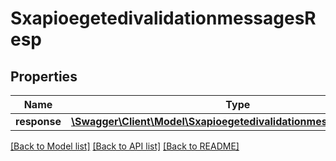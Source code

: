 # SxapioegetedivalidationmessagesResp

## Properties
Name | Type | Description | Notes
------------ | ------------- | ------------- | -------------
**response** | [**\Swagger\Client\Model\SxapioegetedivalidationmessagesResponse**](SxapioegetedivalidationmessagesResponse.md) |  | [optional] 

[[Back to Model list]](../README.md#documentation-for-models) [[Back to API list]](../README.md#documentation-for-api-endpoints) [[Back to README]](../README.md)


